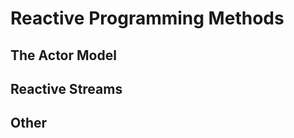 Reactive Programming Methods
============================

The Actor Model
---------------

Reactive Streams
----------------

Other
-----
